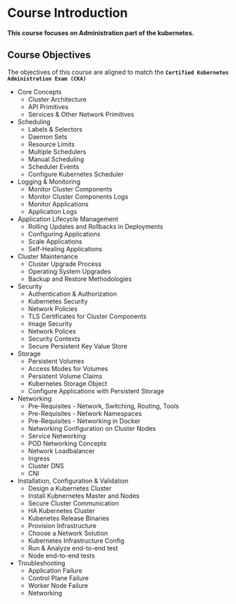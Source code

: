 # Course Introduction

#### This course focuses on Administration part of the kubernetes. 
   
## Course Objectives

The objectives of this course are aligned to match the **`Certified Kubernetes Administration Exam (CKA)`**

- Core Concepts
  - Cluster Architecture
  - API Primitives
  - Services & Other Network Primitives
- Scheduling
  - Labels & Selectors
  - Daemon Sets
  - Resource Limits
  - Multiple Schedulers
  - Manual Scheduling
  - Scheduler Events
  - Configure Kubernetes Scheduler
- Logging & Monitoring
  - Monitor Cluster Components
  - Monitor Cluster Components Logs
  - Monitor Applications
  - Application Logs
- Application Lifecycle Management
  - Rolling Updates and Rollbacks in Deployments
  - Configuring Applications
  - Scale Applications
  - Self-Healing Applications
- Cluster Maintenance
  - Cluster Upgrade Process
  - Operating System Upgrades
  - Backup and Restore Methodologies
 - Security
   - Authentication & Authorization
   - Kubernetes Security
   - Network Policies
   - TLS Certificates for Cluster Components
   - Image Security
   - Network Polices
   - Security Contexts
   - Secure Persistent Key Value Store
- Storage
  - Persistent Volumes
  - Access Modes for Volumes
  - Persistent Volume Claims
  - Kubernetes Storage Object
  - Configure Applications with Persistent Storage
- Networking
  - Pre-Requisites - Network, Switching, Routing, Tools 
  - Pre-Requisites - Network Namespaces
  - Pre-Requisites - Networking in Docker
  - Networking Configuration on Cluster Nodes
  - Service Networking
  - POD Networking Concepts
  - Network Loadbalancer
  - Ingress
  - Cluster DNS
  - CNI
- Installation, Configuration & Validation
  - Design a Kubernetes Cluster
  - Install Kubnernetes Master and Nodes
  - Secure Cluster Communication
  - HA Kubernetes Cluster
  - Kubenetes Release Binaries
  - Provision Infrastructure
  - Choose a Network Solution
  - Kubernetes Infrastructure Config
  - Run & Analyze end-to-end test
  - Node end-to-end tests
- Troubleshooting
  - Application Failure
  - Control Plane Failure
  - Worker Node Failure
  - Networking
